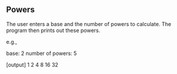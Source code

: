 Powers
------

The user enters a base and the number of powers to calculate. The program then prints out these powers.

e.g.,

base: 2
number of powers: 5

[output]
1
2
4
8
16
32

